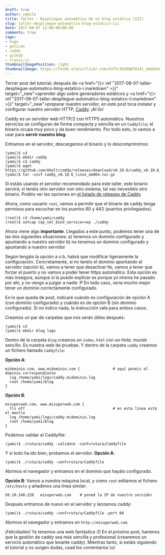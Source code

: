 ```yaml
---
draft: true
author: yamila
title: Taller - Despliegue automático de un blog estático (III)
slug: taller-despliegue-automatico-blog-estatico-iii
date: 2017-08-07 12:00:00+00:00
comments: true
tags:
- hugo
- pelican
- caddy
- github
- travis-ci
thumbnailImagePosition: right
thumbnailImage: https://farm5.staticflickr.com/4375/36308878341_a6dd2e86e5.jpg
---
```


Tercer post del tutorial; después de <a href="{{< ref "2017-08-07-taller-despliegue-automatico-blog-estatico-i.markdown" >}}" target="_new">aprender algo sobre generadores estáticos</a> y <a href="{{< ref "2017-08-07-taller-despliegue-automatico-blog-estatico-ii.markdown" >}}" target="_new">preparar nuestro servidor</a>, en este post toca instalar y configurar nuestro servidor HTTP, <a href="https://caddyserver.com" target="_new">Caddy</a>. ¡Al lío!

<!--more-->

Caddy es un servidor web HTTP/2 con HTTPS automático. Nuestros servicios se configuran de forma compacta y sencilla en un `Caddyfile`; el binario ocupa muy poco y da buen rendimiento. Por todo esto, lo vamos a usar para **servir nuestro blog**.

Entramos en el servidor, descargamos el binario y lo descomprimimos:
```
(yami)$ cd
(yami)$ mkdir caddy
(yami)$ cd caddy
(yami)$ wget https://github.com/mholt/caddy/releases/download/v0.10.6/caddy_v0.10.6_linux_amd64.tar.gz
(yami)$ tar -xzvf caddy_v0.10.6_linux_amd64.tar.gz
```

Si estáis usando el servidor recomendado para este taller, este binario servirá; si tenéis otro servidor con otro sistema, tal vez necesitéis otro binario. Podéis ver las opciones en <a href="https://github.com/mholt/caddy/releases/" target="_new">el listado de releases de Caddy</a>.

Ahora, como usuario `root`, vamos a permitir que el binario de caddy tenga permisos para escuchar en los puertos 80 y 443 (puertos privilegiados).
```
(root)$ cd /home/yami/caddy
(root)$ setcap cap_net_bind_service=+ep ./caddy
```

Ahora viene algo **importante**. Llegados a este punto, podemos tener una de las dos siguientes situaciones:
a) tenemos un dominio configurado y apuntando a nuestro servidor
b) no tenemos un dominio configurado y apuntando a nuestro servidor

Según tengáis la opción a o b, habrá que modificar ligeramente la configuración. Concretamente, si no tenéis el dominio apuntando al servidor (opción b), vamos a tener que desactivar tls, vamos a tener que forzar el puerto y no vamos a poder tener https automático. Esta opción es más insegura, aunque si la puedo explicar es porque yo misma he pasado por ahí, y no vengo a juzgar a nadie :P En todo caso, sería mucho mejor tener un dominio correctamente configurado.

En lo que queda de post, indicaré cuándo es configuración de opción A (con dominio configurado) y cuándo es de opción B (sin dominio configurado). Si no indico nada, la instrucción vale para ambos casos.

Creamos un par de carpetas que nos serán útiles después:
```
(yami)$ cd
(yami)$ mkdir blog logs
```

Dentro de la carpeta `blog` creamos un `index.html` con un *Hola, mundo* sencillo. Es nuestra web de pruebas.
Y dentro de la carpeta `caddy` creamos un fichero llamado `Caddyfile`:

**Opción A**:
```
midominio.com, www.midominio.com {               # aquí ponéis el dominio correspondiente
  log /home/yami/logs/caddy.midominio.log
  root /home/yami/blog
}
```

**Opción B**:
```
misuperweb.com, www.misuperweb.com {
  tls off                                        # en esta línea está el meollo
  log /home/yami/logs/caddy.midominio.log
  root /home/yami/blog
}
```

Podemos validar el Caddyfile:
```
(yami)$ ./ruta/a/caddy -validate -conf=ruta/a/Caddyfile
```

Y si todo ha ido bien, probamos el servidor. **Opción A**:
```
(yami)$ ./ruta/a/caddy -conf=ruta/a/Caddyfile
```
Abrimos el navegador y entramos en el dominio que hayáis configurado.

**Opción B**:
Vamos a nuestra máquina local, y como `root` editamos el fichero `/etc/hosts` y añadimos una línea similar:
```
50.10.140.220   misuperweb.com    # poned la IP de vuestro servidor
```

Después entramos de nuevo en el servidor y lanzamos caddy:
```
(yami)$ ./ruta/a/caddy -conf=ruta/a/Caddyfile -port 80
```
Abrimos el navegador y entramos en `http://misuperweb.com`.

¡Felicidades! Ya tenemos una web fantástica :D En el próximo post, haremos que la gestión de caddy sea más sencilla y profesional (crearemos un servicio automático que levante caddy). Mientras tanto, si estáis siguiendo el tutorial y os surgen dudas, usad los comentarios \o/

